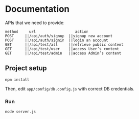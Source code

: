 # Documentation
 APIs that we need to provide:
```
method     url                  action
POST	 ||/api/auth/signup	 ||signup new account
POST	 ||/api/auth/signin	 ||login an account
GET	     ||/api/test/all	 ||retrieve public content
GET	     ||/api/test/user	 ||access User’s content
GET	     ||/api/test/admin	 ||access Admin’s content
```
## Project setup
```
npm install
```

Then, edit `app/config/db.config.js` with correct DB credentials.

### Run
```
node server.js
```
